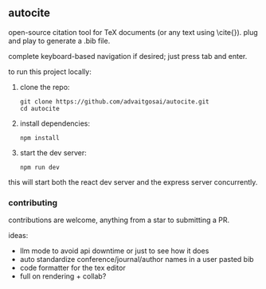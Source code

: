 ## autocite

open-source citation tool for TeX documents (or any text using \cite{}). plug and play to generate a .bib file.

complete keyboard-based navigation if desired; just press tab and enter. 

to run this project locally:

1. clone the repo:
   ```
   git clone https://github.com/advaitgosai/autocite.git
   cd autocite
   ```

2. install dependencies:
   ```
   npm install
   ```

3. start the dev server:
   ```
   npm run dev
   ```

this will start both the react dev server and the express server concurrently.


### contributing

contributions are welcome, anything from a star to submitting a PR.

ideas:
- llm mode to avoid api downtime or just to see how it does 
- auto standardize conference/journal/author names in a user pasted bib
- code formatter for the tex editor 
- full on rendering + collab?


